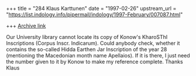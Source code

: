 +++
title = "284 Klaus Karttunen"
date = "1997-02-26"
upstream_url = "https://list.indology.info/pipermail/indology/1997-February/007087.html"

+++
[Archive link](https://list.indology.info/pipermail/indology/1997-February/007087.html)

Our University library cannot locate its copy of Konow's KharoSThI 
Inscriptions (Corpus Inscr. Indicarum). Could anybody check, whether it 
contains the so-called Hidda Earthen Jar Inscription of the year 28 
(mentioning the Macedonian month name Apellaios). If it is there, I just 
need the number given to it by Konow to make my reference complete.
Thanks
Klaus





